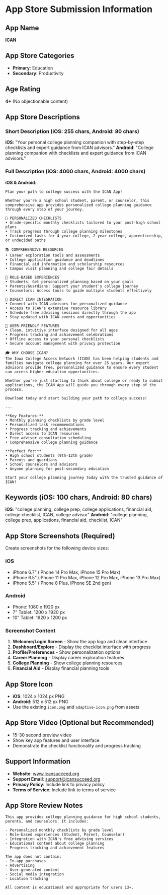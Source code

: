 # App Store Submission Information

## App Name
**ICAN**

## App Store Categories
- **Primary**: Education
- **Secondary**: Productivity

## Age Rating
**4+** (No objectionable content)

## App Store Descriptions

### Short Description (iOS: 255 chars, Android: 80 chars)
**iOS**: "Your personal college planning companion with step-by-step checklists and expert guidance from ICAN advisors."
**Android**: "College planning companion with checklists and expert guidance from ICAN advisors."

### Full Description (iOS: 4000 chars, Android: 4000 chars)
**iOS & Android**:
```
Plan your path to college success with the ICAN App!

Whether you're a high school student, parent, or counselor, this comprehensive app provides personalized college planning guidance through every step of your journey.

🎯 PERSONALIZED CHECKLISTS
• Grade-specific monthly checklists tailored to your post-high school plans
• Track progress through college planning milestones
• Customized tasks for 4-year college, 2-year college, apprenticeship, or undecided paths

📚 COMPREHENSIVE RESOURCES
• Career exploration tools and assessments
• College application guidance and deadlines
• Financial aid information and scholarship resources
• Campus visit planning and college fair details

👥 ROLE-BASED EXPERIENCES
• Students: Get personalized planning based on your goals
• Parents/Guardians: Support your student's college journey
• Counselors: Access tools to guide multiple students effectively

🔗 DIRECT ICAN INTEGRATION
• Connect with ICAN advisors for personalized guidance
• Access to ICAN's extensive resource library
• Schedule free advising sessions directly through the app
• Stay updated with ICAN events and opportunities

📱 USER-FRIENDLY FEATURES
• Clean, intuitive interface designed for all ages
• Progress tracking and achievement celebrations
• Offline access to your personal checklists
• Secure account management with privacy protection

🎓 WHY CHOOSE ICAN?
The Iowa College Access Network (ICAN) has been helping students and families navigate college planning for over 25 years. Our expert advisors provide free, personalized guidance to ensure every student can access higher education opportunities.

Whether you're just starting to think about college or ready to submit applications, the ICAN App will guide you through every step of the process.

Download today and start building your path to college success!

---

**Key Features:**
• Monthly planning checklists by grade level
• Personalized task recommendations
• Progress tracking and achievements
• Direct access to ICAN resources
• Free advisor consultation scheduling
• Comprehensive college planning guidance

**Perfect for:**
• High school students (9th-12th grade)
• Parents and guardians
• School counselors and advisors
• Anyone planning for post-secondary education

Start your college planning journey today with the trusted guidance of ICAN!
```

## Keywords (iOS: 100 chars, Android: 80 chars)
**iOS**: "college planning, college prep, college applications, financial aid, college checklist, ICAN, college advisor"
**Android**: "college planning, college prep, applications, financial aid, checklist, ICAN"

## App Store Screenshots (Required)
Create screenshots for the following device sizes:

### iOS
- iPhone 6.7" (iPhone 14 Pro Max, iPhone 15 Pro Max)
- iPhone 6.5" (iPhone 11 Pro Max, iPhone 12 Pro Max, iPhone 13 Pro Max)
- iPhone 5.5" (iPhone 8 Plus, iPhone SE 2nd gen)

### Android
- Phone: 1080 x 1920 px
- 7" Tablet: 1200 x 1920 px
- 10" Tablet: 1920 x 1200 px

### Screenshot Content
1. **Welcome/Login Screen** - Show the app logo and clean interface
2. **Dashboard/Explore** - Display the checklist interface with progress
3. **Profile/Preferences** - Show personalization options
4. **Career Planning** - Display career exploration features
5. **College Planning** - Show college planning resources
6. **Financial Aid** - Display financial planning tools

## App Store Icon
- **iOS**: 1024 x 1024 px PNG
- **Android**: 512 x 512 px PNG
- Use the existing `icon.png` and `adaptive-icon.png` from assets

## App Store Video (Optional but Recommended)
- 15-30 second preview video
- Show key app features and user interface
- Demonstrate the checklist functionality and progress tracking

## Support Information
- **Website**: www.icansucceed.org
- **Support Email**: support@icansucceed.org
- **Privacy Policy**: Include link to privacy policy
- **Terms of Service**: Include link to terms of service

## App Store Review Notes
```
This app provides college planning guidance for high school students, parents, and counselors. It includes:

- Personalized monthly checklists by grade level
- Role-based experiences (Student, Parent, Counselor)
- Integration with ICAN's free advising services
- Educational content about college planning
- Progress tracking and achievement features

The app does not contain:
- In-app purchases
- Advertising
- User-generated content
- Social media integration
- Location tracking

All content is educational and appropriate for users 13+.
```
